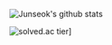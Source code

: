
![Junseok's github stats](https://github-readme-stats.vercel.app/api?username=Junseok0326&show_icons=true)

![solved.ac tier](http://mazassumnida.wtf/api/generate_badge?boj=brother0326)]
<!--
**Junseok0326/Junseok0326** is a ✨ _special_ ✨ repository because its `README.md` (this file) appears on your GitHub profile.

Here are some ideas to get you started:

- 🔭 I’m currently working on ...
- 🌱 I’m currently learning ...
- 👯 I’m looking to collaborate on ...
- 🤔 I’m looking for help with ...
- 💬 Ask me about ...
- 📫 How to reach me: ...
- 😄 Pronouns: ...
- ⚡ Fun fact: ...
-->
